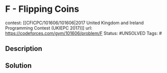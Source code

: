 # F - Flipping Coins

contest: [[CFICPC/101606/101606|2017 United Kingdom and Ireland Programming Contest (UKIEPC 2017)]]
url: https://codeforces.com/gym/101606/problem/F
Status: #UNSOLVED
Tags: #

## Description

## Solution

